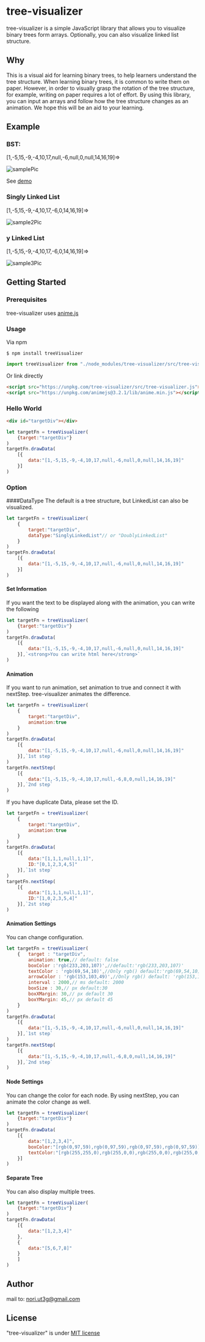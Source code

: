 # tree-visualizer

tree-visualizer is a simple JavaScript library that allows you to visualize binary trees form arrays.
Optionally, you can also visualize linked list structure.

## Why

This is a visual aid for learning binary trees, to help learners understand the tree structure.
When learning binary trees, it is common to write them on paper.
However, in order to visually grasp the rotation of the tree structure, for example, writing on paper requires a lot of effort.
By using this library, you can input an arrays and follow how the tree structure changes as an animation.
We hope this will be an aid to your learning.



## Example

### BST:
[1,-5,15,-9,-4,10,17,null,-6,null,0,null,14,16,19]=>


![samplePic](https://nori-ut3g.github.io/tree-visualizer/pics/tree-vizualizer_sample_pic1.png)

See [demo](https://nori-ut3g.github.io/tree-visualizer/)

### Singly Linked List
[1,-5,15,-9,-4,10,17,-6,0,14,16,19]=>

![sample2Pic](https://nori-ut3g.github.io/tree-visualizer/pics/SinglyLinkedList.png)


### y Linked List
[1,-5,15,-9,-4,10,17,-6,0,14,16,19]=>

![sample3Pic](https://nori-ut3g.github.io/tree-visualizer/pics/DoublyLinkedList.png)





## Getting Started
### Prerequisites
tree-visualizer uses [anime.js](https://animejs.com/)

### Usage
Via npm
```
$ npm install treeVisualizer
```
```js
import treeVisualizer from "./node_modules/tree-visualizer/src/tree-visualizer.es.js";
```

Or link directly
```html
<script src="https://unpkg.com/tree-visualizer/src/tree-visualizer.js"></script>
<script src="https://unpkg.com/animejs@3.2.1/lib/anime.min.js"></script>
```

### Hello World
```html
<div id="targetDiv"></div>
```
```js
let targetFn = treeVisualizer(
    {target:"targetDiv"}
)
targetFn.drawData(
    [{
        data:"[1,-5,15,-9,-4,10,17,null,-6,null,0,null,14,16,19]"
    }]
)
```

### Option
####DataType
The default is a tree structure, but LinkedList can also be visualized.
```js
let targetFn = treeVisualizer(
    {
        target:"targetDiv",
        dataType:"SinglyLinkedList"// or "DoublyLinkedList"
    }
)
targetFn.drawData(
    [{
        data:"[1,-5,15,-9,-4,10,17,null,-6,null,0,null,14,16,19]"
    }]
)
```

#### Set Information
If you want the text to be displayed along with the animation, you can write the following
```js
let targetFn = treeVisualizer(
    {target:"targetDiv"}
)
targetFn.drawData(
    [{
        data:"[1,-5,15,-9,-4,10,17,null,-6,null,0,null,14,16,19]"
    }],`<strong>You can write html here</strong>`
)
```

#### Animation
If you want to run animation, set animation to true and connect it with nextStep.
tree-visualizer animates the difference.
```js
let targetFn = treeVisualizer(
    {
        target:"targetDiv",
        animation:true
    }
)
targetFn.drawData(
    [{
        data:"[1,-5,15,-9,-4,10,17,null,-6,null,0,null,14,16,19]"
    }],`1st step`
)
targetFn.nextStep(
    [{
        data:"[1,-5,15,-9,-4,10,17,null,-6,8,0,null,14,16,19]"
    }],`2nd step`
)
```

If you have duplicate Data, please set the ID.
```js
let targetFn = treeVisualizer(
    {
        target:"targetDiv",
        animation:true
    }
)
targetFn.drawData(
    [{
        data:"[1,1,1,null,1,1]",
        ID:"[0,1,2,3,4,5]"
    }],`1st step`
)
targetFn.nextStep(
    [{
        data:"[1,1,1,null,1,1]",
        ID:"[1,0,2,3,5,4]"
    }],`2st step`
)
```

#### Animation Settings
You can change configuration.
```js
let targetFn = treeVisualizer(
    {   target : "targetDiv",
        animation: true,// default: false
        boxColor :'rgb(233,203,107)',//default:'rgb(233,203,107)'
        textColor : 'rgb(69,54,10)',//Only rgb() default:'rgb(69,54,10)'
        arrowColor : 'rgb(153,103,49)',//Only rgb() default: 'rgb(153,103,49)'
        interval : 2000,// ms default: 2000
        boxSize : 30,// px default:30
        boxXMargin: 30,// px default 30
        boxYMargin: 45,// px default 45
    }
)
targetFn.drawData(
    [{
        data:"[1,-5,15,-9,-4,10,17,null,-6,null,0,null,14,16,19]"
    }],`1st step`
)
targetFn.nextStep(
    [{
        data:"[1,-5,15,-9,-4,10,17,null,-6,8,0,null,14,16,19]"
    }],`2nd step`
)
```
#### Node Settings
You can change the color for each node.
By using nextStep, you can animate the color change as well.
```js
let targetFn = treeVisualizer(
    {target:"targetDiv"}
)
targetFn.drawData(
    [{
        data:"[1,2,3,4]",
        boxColor:"[rgb(0,97,59),rgb(0,97,59),rgb(0,97,59),rgb(0,97,59)]",
        textColor:"[rgb(255,255,0),rgb(255,0,0),rgb(255,0,0),rgb(255,0,0)]"
    }]
)
```

#### Separate Tree
You can also display multiple trees.
```js
let targetFn = treeVisualizer(
    {target:"targetDiv"}
)
targetFn.drawData(
    [{
        data:"[1,2,3,4]"
    },
    {
        data:"[5,6,7,8]"
    }
    ]
)
```

## Author


mail to: nori.ut3g@gmail.com

## License

"tree-visualizer" is under [MIT license](https://en.wikipedia.org/wiki/MIT_License)
